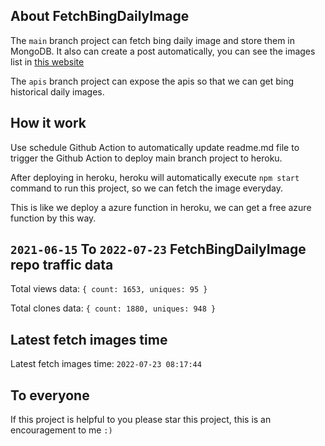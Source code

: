 ## About FetchBingDailyImage

The `main` branch project can fetch bing daily image and store them in MongoDB.
It also can create a post automatically, you can see the images list in [this website](https://oursalbum.netlify.app)

The `apis` branch project can expose the apis so that we can get bing historical daily images.

## How it work

Use schedule Github Action to automatically update readme.md file to trigger the Github Action to deploy main branch project to heroku.

After deploying in heroku, heroku will automatically execute `npm start` command to run this project, so we can fetch the image everyday.

This is like we deploy a azure function in heroku, we can get a free azure function by this way.

## `2021-06-15` To `2022-07-23` FetchBingDailyImage repo traffic data

Total views data: `{ count: 1653, uniques: 95 }`

Total clones data: `{ count: 1880, uniques: 948 }`

## Latest fetch images time

Latest fetch images time: `2022-07-23 08:17:44`

## To everyone

If this project is helpful to you please star this project, this is an encouragement to me `:)`



